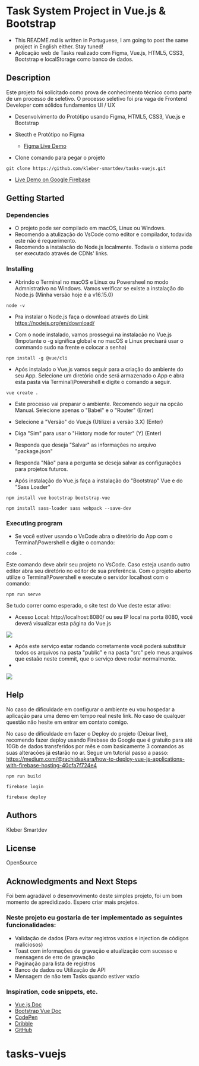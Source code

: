 # Task System Project in Vue.js & Bootstrap
- This README.md is written in Portuguese, I am going to post the same project in English either. Stay tuned!
- Aplicação web de Tasks realizado com Figma, Vue.js, HTML5, CSS3, Bootstrap e localStorage como banco de dados.

## Description
Este projeto foi solicitado como prova de conhecimento técnico como parte de um processo de seletivo.
O processo seletivo foi pra vaga de Frontend Developer com sólidos fundamentos UI / UX
* Desenvolvimento do Protótipo usando Figma, HTML5, CSS3, Vue.js e Bootstrap

* Skecth e Protótipo no Figma
  - [Figma Live Demo](https://www.figma.com/proto/XiVAEk913g8n6CNkMNymNS/Vue-JS--Task-Project-B4B?node-id=2%3A67&scaling=scale-down&page-id=0%3A1&starting-point-node-id=2%3A60)

* Clone comando para pegar o projeto
```
git clone https://github.com/kleber-smartdev/tasks-vuejs.git
```

  - [Live Demo on Google Firebase](https://tasksys-vuejs-4be4f.firebaseapp.com/)


## Getting Started


### Dependencies
* O projeto pode ser compilado em macOS, Linux ou Windows.
* Recomendo a atulização do VsCode como editor e compilador, todavida este não é requerimento.
* Recomendo a instalacão do Node.js localmente. Todavia o sistema pode ser executado através de CDNs' links.

### Installing
* Abrindo o Terminal no macOS e Linux ou Powersheel no modo Admnistrativo no Windows. Vamos verificar se existe a instalação do Node.js (Minha versão hoje é a v16.15.0)
```
node -v
```

* Pra instalar o Node.js faça o download através do Link https://nodejs.org/en/download/ 


* Com o node instalado, vamos prossegui na instalacão no Vue.js (Impotante o -g significa global e no macOS e Linux precisará usar o commando sudo na frente e colocar a senha)
```
npm install -g @vue/cli
```

* Após instalado o Vue.js vamos seguir para a criação do ambiente do seu App. Selecione um diretório onde será armazenado o App e abra esta pasta via Terminal\Powershell e digite o comando a seguir.
```
vue create .
```

* Este processo vai preparar o ambiente. Recomendo seguir na opcão Manual. Selecione apenas o "Babel" e o "Router" (Enter)
* Selecione a "Versão" do Vue.js (Utilizei a versão 3.X) (Enter)
* Diga "Sim" para usar o "History mode for router" (Y) (Enter)
* Responda que deseja "Salvar" as informações no arquivo "package.json"
* Responda "Não" para a pergunta se deseja salvar as configurações para projetos futuros.

* Após instalação do Vue.js faça a instalação do "Bootstrap" Vue e do "Sass Loader"
```
npm install vue bootstrap bootstrap-vue
```
```
npm install sass-loader sass webpack --save-dev
```

### Executing program
* Se você estiver usando o VsCode abra o diretório do App com o Terminal\Powershell e digite o comando:
```
code .
````
Este comando deve abrir seu projeto no VsCode. Caso esteja usando outro editor abra seu diretório no editor de sua preferência.
Com o projeto aberto utilize o Terminal\Powershell e execute o servidor localhost com o comando:
```
npm run serve
```

Se tudo correr como esperado, o site test do Vue deste estar ativo:
  - Acesso Local: http://localhost:8080/ ou seu IP local na porta 8080, você deverá visualizar esta página do Vue.js

<img src="https://kleberux.com/projects/task-system-vuejs/vuejs-img.jpg">

* Após este serviço estar rodando corretamente você poderá substituir todos os arquivos na pasta "public" e na pasta "src" pelo meus arquivos que estaão neste commit, que o serviço deve rodar normalmente.
* 
<img src="https://kleberux.com/projects/task-system-vuejs/folders-image.jpg">


## Help
No caso de dificuldade em configurar o ambiente eu vou hospedar a aplicação para uma demo em tempo real neste link.
No caso de qualquer questão não hesite em entrar em contato comigo.

No caso de dificuldade em fazer o Deploy do projeto (Deixar live), recomendo fazer deploy usando Firebase do Google que é gratuito para até 10Gb de dados transferidos por mês e com basicamente 3 comandos as suas alteracões já estarão no ar.
Segue um tutorial passo a passo: https://medium.com/@rachidsakara/how-to-deploy-vue-js-applications-with-firebase-hosting-40cfa7f724e4
```
npm run build
```
```
firebase login
```
```
firebase deploy
```

## Authors
Kleber Smartdev


## License
OpenSource

## Acknowledgments and Next Steps
Foi bem agradável o desenvovimento deste simples projeto, foi um bom momento de apredidizado. Espero criar mais projetos.

### Neste projeto eu gostaria de ter implementado as seguintes funcionalidades:
- Validação de dados (Para evitar registros vazios e injection de códigos maliciosos)
- Toast com informações de gravação e atualização com sucesso e mensagens de erro de gravação
- Paginação para lista de registros
- Banco de dados ou Utilização de API
- Mensagem de não tem Tasks quando estiver vazio


### Inspiration, code snippets, etc.
- [Vue.js Doc](https://vuejs.org/guide/introduction.html)
- [Bootstrap Vue Doc](https://bootstrap-vue.org/docs)
- [CodePen](https://codepen.io/)
- [Dribble](https://dribbble.com/)
- [GitHub](https://github.com/)
# tasks-vuejs
